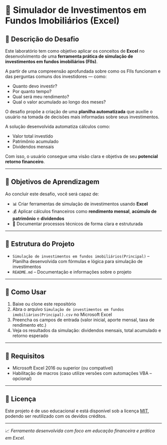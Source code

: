 # 💼 Simulador de Investimentos em Fundos Imobiliários (Excel)

## 📘 Descrição do Desafio

Este laboratório tem como objetivo aplicar os conceitos de **Excel** no desenvolvimento de uma **ferramenta prática de simulação de investimentos em fundos imobiliários (FIIs)**.

A partir de uma compreensão aprofundada sobre como os FIIs funcionam e das perguntas comuns dos investidores — como:
- Quanto devo investir?
- Por quanto tempo?
- Qual será meu rendimento?
- Qual o valor acumulado ao longo dos meses?

O desafio propõe a criação de uma **planilha automatizada** que auxilie o usuário na tomada de decisões mais informadas sobre seus investimentos.

A solução desenvolvida automatiza cálculos como:
- Valor total investido
- Patrimônio acumulado
- Dividendos mensais

Com isso, o usuário consegue uma visão clara e objetiva de seu **potencial retorno financeiro**.

---

## 🎯 Objetivos de Aprendizagem

Ao concluir este desafio, você será capaz de:

- 📊 Criar ferramentas de simulação de investimentos usando **Excel**
- 💰 Aplicar cálculos financeiros como **rendimento mensal**, **acúmulo de patrimônio** e **dividendos**
- 🧾 Documentar processos técnicos de forma clara e estruturada

---

## 📂 Estrutura do Projeto

- `Simulação de investimentos em fundos imobiliários(Principal)` – Planilha desenvolvida com fórmulas e lógica para simulação de investimentos
- `README.md` – Documentação e informações sobre o projeto

---

## 🚀 Como Usar

1. Baixe ou clone este repositório
2. Abra o arquivo `Simulação de investimentos em fundos imobiliários(Principal).csv` no Microsoft Excel
3. Preencha os campos de entrada (valor inicial, aporte mensal, taxa de rendimento etc.)
4. Veja os resultados da simulação: dividendos mensais, total acumulado e retorno esperado

---

## 📌 Requisitos

- Microsoft Excel 2016 ou superior (ou compatível)
- Habilitação de macros (caso utilize versões com automações VBA – opcional)

---


## 📌 Licença

Este projeto é de uso educacional e está disponível sob a licença [MIT](LICENSE), podendo ser reutilizado com os devidos créditos.

---

📈 *Ferramenta desenvolvida com foco em educação financeira e prática em Excel.*

